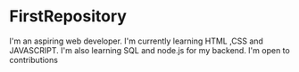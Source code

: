 # FirstRepository
I'm an  aspiring web developer. I'm currently learning HTML ,CSS and JAVASCRIPT. I'm also learning SQL and node.js for my backend. I'm open to contributions
